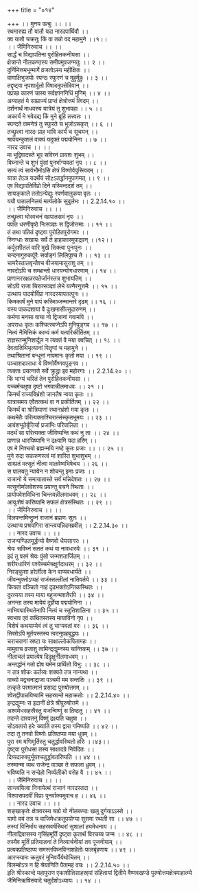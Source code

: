 +++
title = "०१४"

+++
।। मुनय ऊचुः ।। ।।  
रथमारुह्य तौ यातौ यदा नारदपार्थिवौ ।।  
क्व यातौ चक्रतुः किं वा तन्नो वद महामुने ।।१।।  
।। जैमिनिरुवाच ।। ।।  
सार्द्धं च विद्यापतिना पुरोहितकनीयसा ।।  
क्षेत्रान्ते नीलकण्ठस्य समीपमुपजग्मतुः ।। २ ।।  
दुर्निमित्तमभून्मार्गे व्रजतोऽस्य महीक्षितः ।।  
वामाक्षिभुजयोः स्पन्दः स्फुरणं च मुहुर्मुहुः ।। ३ ।।  
तद्दृष्ट्वा नृपशार्दूलो विषादमुपसेदिवान् ।।  
पप्रच्छ कारणं चास्य सर्वज्ञाननिधिं मुनिम् ।। ४ ।।  
अव्याहतं मे साम्राज्यं प्राप्तं क्षेत्रोत्तमं त्विदम् ।।  
दर्शनार्थं माधवस्य यात्रेयं तु शुभावहा ।। ५ ।।  
अकार्यं मे भवेदद्य किं मुने ब्रूहि तत्त्वतः ।।  
स्पन्दते वामनेत्रं तु स्फुरते च भुजोऽसकृत् ।। ६ ।।  
तच्छ्रुत्वा नारदः प्राह भावि कार्यं च सूचयन् ।।  
श्रावयन्कुशलं वाक्यं यदुक्तं पद्मयोनिना ।। ७ ।।  
नारद उवाच ।। ।।  
मा भूद्विषादस्ते भूप सविघ्नं प्रायशः शुभम् ।।  
विघ्नान्ते च शुभं पुंसां पुनर्भाग्यवतां नृप ।। ८ ।।  
सत्यं त्वं सार्वभौमोऽसि क्षेत्रं विष्णोर्वपुस्त्विदम् ।।  
यात्रा तेऽत्र यदर्थेयं सोzऽतर्द्धानमुपागमत् ।। ९ ।।  
एष विद्यापतिर्विप्रो दिने यस्मिन्ददर्श तम् ।।  
सायङ्काले ततोऽन्येद्युः स्वर्णवालुकया वृतः ।।  
ययौ पातालनिलयं मर्त्यलोके सुदुर्लभः ।। 2.2.14.१० ।।  
।। जैमिनिरुवाच ।। ।।  
तच्छ्रुत्वा घोरवचनं वव्रपातसमं नृपः ।।  
पपात धरणीपृष्ठे निःसञ्ज्ञः स द्विजोत्तमाः ।। ११ ।।  
तं तथा पतितं दृष्ट्वा पुरोहितपुरोगमाः ।।  
स्निग्धाः सखायः सर्वे ते हाहाकारमुपाद्रवन् ।।१२।।  
कर्पूरशीतलं वारि मुखे सिक्त्वा पुनःपुनः ।।  
चन्दनागुरुकर्पूरैः सर्वाङ्गं लिलिपुश्च ते ।। १३ ।।  
चामरैस्तालवृन्तैश्च वीजयामासुराशु तम् ।।  
नारदोऽपि च सम्भ्रान्तो धारयन्योगधारणाम् ।। १४ ।।  
प्राणानररक्षन्नरपतेर्जानंस्तत्र शुभायतिम् ।।  
सोऽपि राजा चिरात्सञ्ज्ञां लेभे यत्नैरनुत्तमैः ।। १५ ।।  
उत्थाय पादयोर्विप्रा नारदस्यापतत्पुनः ।।  
किमकार्षं मुने पापं कस्मिञ्जन्मान्तरे दृढम् ।। १६ ।।  
यस्य पाकदशायां वै दुःखमासीत्सुदारुणम् ।।  
कर्मणा मनसा वाचा नो द्विजानां गवामपि ।।  
अपराधः कृतः कश्चित्स्वप्नेऽपि मुनिपुङ्गव ।। १७ ।।  
नित्यं नैमित्तिकं काम्यं कर्म यत्परिकीर्तितम् ।।  
राज्ञस्तन्मुनिशार्दूल न त्यक्तं वै मया क्वचित् ।। १८ ।।  
देवतातिथिभृत्यानां पितॄणां च महामुने ।।  
तथाश्रितानां बन्धूनां नापमानः कृतो मया ।। १९ ।।  
पञ्चाशदपराधा ये विष्णोर्वैष्णवपुङ्गव ।।  
त्यक्ताः प्रयत्नात्ते सर्वे क्रुद्धा इव महोरगाः ।। 2.2.14.२० ।।  
किं भाग्यं चरितं तेन पुरोहितकनीयसा ।।  
यच्चर्मचक्षुषा दृष्टो भगवान्नीलमाधवः ।। २१ ।।  
किमर्थं राज्यविभ्रंशो जानतैष न्वया कृतः ।।  
यात्रासमय एवैतत्कथं वा न प्रकीर्तितम् ।। २२ ।।  
किमर्थं वा श्रोत्रियाणां स्थानभ्रंशो मया कृतः ।।  
कथमेतैः परित्यक्ताश्चिरात्संस्कृतभूमयः ।। २३ ।।  
आवंशभूतेर्वृत्तिर्या प्रजाभिः परिपालिता ।।  
मदर्थं सा परित्यक्ता जीविष्यन्ति कथं नु ताः ।। २४ ।।  
प्राणान्न धारयिष्यामि न द्रक्ष्यामि यदा हरिम् ।।  
एष मे निश्चयो ब्रह्मन्मयि नष्टे कुतः प्रजाः ।। ।। २५ ।।  
मुने सदा सकरुणस्त्वं मां शास्ति शुभाशुभम् ।।  
साम्प्रतं मत्सुतं नीत्वा मालवेष्वभिषेचय ।। २६ ।।  
स पालयतु न्यायेन न शोचन्तु इमाः प्रजाः ।।  
राजानो ये समायातास्ते सर्वं मन्निदेशतः ।। २७ ।।  
मत्सूनोर्मालवेशस्य प्रयान्तु वचने स्थिताः ।।  
प्रायोपवेशविधिना चिन्तयन्नीलमाधवम् ।। २८ ।।  
आयुःशेषं करिष्यामि सफलं क्षेत्रसंस्थितः ।। २९ ।।  
।। जैमिनिरुवाच ।। ।।  
विलपन्तमिन्द्रुम्नं राजानं ब्रह्मणः सुतः ।।  
उत्थाप्य प्रश्रयगिरा सान्त्वयन्निदमब्रवीत् ।। 2.2.14.३० ।।  
।। नारद उवाच ।। ।।  
राजन्पण्डितमूर्द्धन्यो वैष्णवो धैयसागरः ।।  
श्रेयः सविघ्नं सततं कथं वा नावधारयेः ।। ३१ ।।  
इदं तु परमं श्रेयः पुंसो जन्मशतार्जितम् ।।  
शरीरधारिणं पश्येच्चर्मचक्षुर्गदाधरम् ।। ३२ ।।  
निरङ्कुशा हरेर्लीला केन वाप्यवधार्यते ।।  
जीवन्मुक्तोऽप्यहं राजंस्तल्लीलां नातिवर्तये ।। ३३ ।।  
कियता वञ्चितो नाहं दृढभक्तोऽन्तिकस्थितः ।।  
दुरत्यया तस्य माया बहुजन्मशतैरपि ।। ३४ ।।  
अनन्ता तस्य मायेयं दुर्ज्ञेया पद्मयोनिना ।।  
नाभिपद्मास्थितेनापि नित्यं च स्तुतिशालिना ।। ३५ ।।  
स्वभाव एवं कथितस्तस्य मायाविनो नृप ।।  
विशेषं कथयाम्येवं त्वं तु भाग्यवतां वरः ।। ३६ ।।  
तिस्रोऽपि मूर्तयस्तस्य त्वदनुग्रहबुद्धयः ।।  
चराचराणां स्रष्टा यः साक्षाल्लोकपितामहः ।।  
मामुवाच व्रजाशु त्वमिन्द्रद्युम्नस्य चान्तिकम् ।। ३७ ।।  
नीलाचलं प्रयात्येष दिदृक्षुर्नीलमाधवम् ।।  
अन्तर्द्धानं गतो ह्येष यमेन प्रार्थितो विभुः ।। ३८ ।।  
न तत्र शोकः कर्तव्यः शक्यते तत्र नान्यथा ।।  
वाच्यो मद्वचनाद्राजा पञ्चमी मम सन्ततिः ।। ३९ ।।  
तत्कृते परमात्मानं प्रसाद्य पुरुषोत्तमम् ।।  
श्वेतद्वीपान्नयिष्यामि सहस्रान्ते महाक्रतोः ।। 2.2.14.४० ।।  
इन्द्रद्युम्नः स इदानीं क्षेत्रे श्रीपुरुषोत्तमे ।।  
अश्वमेधसहस्रैस्तु यजन्विष्णुं स तिष्ठतु ।। ४१ ।।  
तदन्ते दारवतनुं विष्णुं द्रक्ष्यति चक्षुषा ।।  
सोऽवतारो हरेः ख्यातिं तस्य द्वारा गमिष्यति ।। ४२ ।।  
तदा तु तनवो विष्णोः प्रतिष्ठप्या मया धुवम् ।।  
पुरा स्म मणिमूर्तिस्तु चतुर्द्धावस्थितो हरिः ।।४३।।  
दृष्ट्वा पुरोधसा तस्य साक्षादग्रे निवेदितः ।।  
दिव्यदारुवपुर्भूयश्चतुर्द्धावतरिष्यति ।। ४४ ।।  
तस्मान्मा व्यथ राजेन्द्र वाञ्छा ते सफला ध्रुवम् ।।  
भविष्यति न सन्देहो निर्व्यलीको वसेह वै ।। ४५ ।।  
।। जैमिनिरुवाच ।। ।।  
सान्त्वयित्वा निनायेत्थं राजानं नारदस्तदा ।।  
विश्वासपदवीं विप्राः पुनर्वाक्यमुवाच ह ।। ४६ ।।  
।। नारद उवाच ।। ।।  
शङ्खाकृतेः क्षेत्रवरस्य चाग्रे यो नीलकण्ठः खलु दुर्गयाऽऽस्ते ।।  
यामो वयं तत्र च वाजिमेधक्रतूपयोग्या सुसमा स्थली सा ।। ४७ ।।  
तस्यां विनिर्माय सहस्रवर्षस्थिरां सुशालां हयमेधनाय ।।  
नीलाद्रिवासस्य नृसिंहमूर्तिं दृष्ट्वा कृतार्थं विरचय्य जन्म ।। ४८ ।।  
तस्यैव मूर्तिं प्रतियातनां ते नित्यार्चनीयां तव पूजनीयाम् ।।  
प्रत्यक्प्रतिष्ठाप्य समस्तविघ्नविनाशहेतोः फलबृंहणाय ।। ४९ ।।  
आरप्स्यामः क्रतुवरं मुनिवर्यैर्यथोचितम् ।।  
विलम्बोऽत्र न हि श्रेयानिति पैतामहं वचः ।। 2.2.14.५० ।।  
इति श्रीस्कान्दे महापुराण एकाशीतिसाहस्र्यां संहितायां द्वितीये वैष्णवखण्डे पुरुषोत्तमक्षेत्रमाहात्म्ये जैमिनिऋषिसंवादे चतुर्दशोऽध्यायः ।। १४ ।।